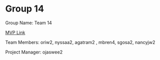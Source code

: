 # Group 14
Group Name: Team 14

[MVP Link]([http://cs196.cs.illinois.edu](https://docs.google.com/document/d/1n86lMuv6QvKuWHL3CIwwUqgnE84U6u2NXXqhdplX_lU/edit))

Team Members: oriw2, nyssaa2, agatram2 , mbren4, sgosa2, nancyjw2

Project Manager: ojaswee2
